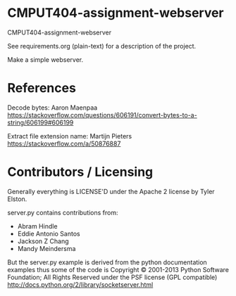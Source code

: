 CMPUT404-assignment-webserver
=============================

CMPUT404-assignment-webserver

See requirements.org (plain-text) for a description of the project.

Make a simple webserver.

References
========================
Decode bytes: Aaron Maenpaa
https://stackoverflow.com/questions/606191/convert-bytes-to-a-string/606199#606199

Extract file extension name: Martijn Pieters
https://stackoverflow.com/a/50876887

Contributors / Licensing
========================

Generally everything is LICENSE'D under the Apache 2 license by Tyler Elston.

server.py contains contributions from:

* Abram Hindle
* Eddie Antonio Santos
* Jackson Z Chang
* Mandy Meindersma 

But the server.py example is derived from the python documentation
examples thus some of the code is Copyright © 2001-2013 Python
Software Foundation; All Rights Reserved under the PSF license (GPL
compatible) http://docs.python.org/2/library/socketserver.html

